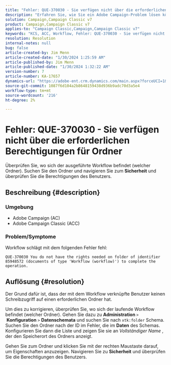 ```yaml
---
title: "Fehler: QUE-370030 - Sie verfügen nicht über die erforderlichen Berechtigungen für Ordner."
description: "Erfahren Sie, wie Sie ein Adobe Campaign-Problem lösen können, bei dem der Workflow mit einem Fehler \"Fehler: QUE-370030 - Sie verfügen nicht über die erforderlichen Berechtigungen für Ordner.\""
solution: Campaign,Campaign Classic v7
product: Campaign,Campaign Classic v7
applies-to: "Campaign Classic,Campaign,Campaign Classic v7"
keywords: "KCS, ACC, Workflow, Fehler: QUE-370030 - Sie verfügen nicht über die erforderlichen Berechtigungen für Ordner, Adobe Campaign Classic, Fehlerbehebung, Adobe Campaign"
resolution: Resolution
internal-notes: null
bug: false
article-created-by: Jim Menn
article-created-date: "1/30/2024 1:25:59 AM"
article-published-by: Jim Menn
article-published-date: "1/30/2024 1:32:22 AM"
version-number: 7
article-number: KA-17657
dynamics-url: "https://adobe-ent.crm.dynamics.com/main.aspx?forceUCI=1&pagetype=entityrecord&etn=knowledgearticle&id=7bcf7580-0ebf-ee11-9079-6045bd006268"
source-git-commit: 1087f6d104a2b8648159438d936b9adc70d3a5e4
workflow-type: tm+mt
source-wordcount: '216'
ht-degree: 2%

---
```


# Fehler: QUE-370030 - Sie verfügen nicht über die erforderlichen Berechtigungen für Ordner


Überprüfen Sie, wo sich der ausgeführte Workflow befindet (welcher Ordner). Suchen Sie den Ordner und navigieren Sie zum <b>Sicherheit</b> und überprüfen Sie die Berechtigungen des Benutzers.

## Beschreibung {#description}


### <b>Umgebung</b>

- Adobe Campaign (AC)
- Adobe Campaign Classic (ACC)


### <b>Problem/Symptome</b>

Workflow schlägt mit dem folgenden Fehler fehl:


```
QUE-370030 You do not have the rights needed on folder of identifier 85948572 (documents of type 'Workflow (workflow)') to complete the operation.
```



## Auflösung {#resolution}


Der Grund dafür ist, dass der mit dem Workflow verknüpfte Benutzer keinen Schreibzugriff auf einen erforderlichen Ordner hat.

Um dies zu korrigieren, überprüfen Sie, wo sich der laufende Workflow befindet (welcher Ordner). Gehen Sie dazu zu <b>Administration </b>`>`  <b>Konfiguration</b> `>`  <b>Datenschemata</b> und suchen Sie nach `xtk:folder` Schema. Suchen Sie den Ordner nach der ID im Fehler, die im <b>Daten</b> des Schemas. Konfigurieren Sie dann die Liste und zeigen Sie sie an *Vollständiger Name* , der den Speicherort des Ordners anzeigt.

Gehen Sie zum Ordner und klicken Sie mit der rechten Maustaste darauf, um Eigenschaften anzuzeigen. Navigieren Sie zu <b>Sicherheit</b> und überprüfen Sie die Berechtigungen des Benutzers.
